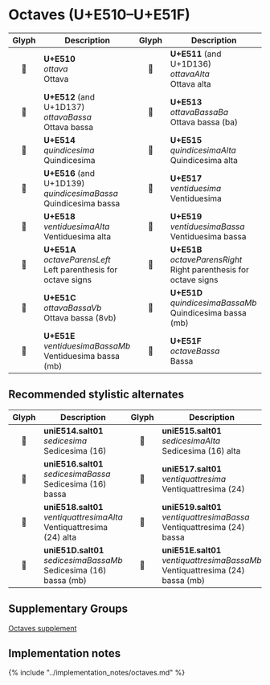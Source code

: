 Octaves (U+E510–U+E51F)
=======================

| **Glyph** | **Description** | **Glyph** | **Description**
| :-------: | --------------- | :-------: | ---------------
|<span class="bravura_large">&#xe510;</span> | **U+E510**<br/>*ottava*<br/>Ottava | <span class="bravura_large">&#xe511;</span> | **U+E511** (and U+1D136)<br/>*ottavaAlta*<br/>Ottava alta
|<span class="bravura_large">&#xe512;</span> | **U+E512** (and U+1D137)<br/>*ottavaBassa*<br/>Ottava bassa | <span class="bravura_large">&#xe513;</span> | **U+E513**<br/>*ottavaBassaBa*<br/>Ottava bassa (ba)
|<span class="bravura_large">&#xe514;</span> | **U+E514**<br/>*quindicesima*<br/>Quindicesima | <span class="bravura_large">&#xe515;</span> | **U+E515**<br/>*quindicesimaAlta*<br/>Quindicesima alta
|<span class="bravura_large">&#xe516;</span> | **U+E516** (and U+1D139)<br/>*quindicesimaBassa*<br/>Quindicesima bassa | <span class="bravura_large">&#xe517;</span> | **U+E517**<br/>*ventiduesima*<br/>Ventiduesima
|<span class="bravura_large">&#xe518;</span> | **U+E518**<br/>*ventiduesimaAlta*<br/>Ventiduesima alta | <span class="bravura_large">&#xe519;</span> | **U+E519**<br/>*ventiduesimaBassa*<br/>Ventiduesima bassa
|<span class="bravura_large">&#xe51a;</span> | **U+E51A**<br/>*octaveParensLeft*<br/>Left parenthesis for octave signs | <span class="bravura_large">&#xe51b;</span> | **U+E51B**<br/>*octaveParensRight*<br/>Right parenthesis for octave signs
|<span class="bravura_large">&#xe51c;</span> | **U+E51C**<br/>*ottavaBassaVb*<br/>Ottava bassa (8vb) | <span class="bravura_large">&#xe51d;</span> | **U+E51D**<br/>*quindicesimaBassaMb*<br/>Quindicesima bassa (mb)
|<span class="bravura_large">&#xe51e;</span> | **U+E51E**<br/>*ventiduesimaBassaMb*<br/>Ventiduesima bassa (mb) | <span class="bravura_large">&#xe51f;</span> | **U+E51F**<br/>*octaveBassa*<br/>Bassa

Recommended stylistic alternates
--------------------------------
| **Glyph** | **Description** | **Glyph** | **Description**
| :-------: | --------------- | :-------: | ---------------
|<span class="bravura_large">&#xf4c2;</span> | **uniE514.salt01**<br/>*sedicesima*<br/>Sedicesima (16) | <span class="bravura_large">&#xf4c3;</span> | **uniE515.salt01**<br/>*sedicesimaAlta*<br/>Sedicesima (16) alta
|<span class="bravura_large">&#xf4c4;</span> | **uniE516.salt01**<br/>*sedicesimaBassa*<br/>Sedicesima (16) bassa | <span class="bravura_large">&#xf4c5;</span> | **uniE517.salt01**<br/>*ventiquattresima*<br/>Ventiquattresima (24)
|<span class="bravura_large">&#xf4c6;</span> | **uniE518.salt01**<br/>*ventiquattresimaAlta*<br/>Ventiquattresima (24) alta | <span class="bravura_large">&#xf4c7;</span> | **uniE519.salt01**<br/>*ventiquattresimaBassa*<br/>Ventiquattresima (24) bassa
|<span class="bravura_large">&#xf4c8;</span> | **uniE51D.salt01**<br/>*sedicesimaBassaMb*<br/>Sedicesima (16) bassa (mb) | <span class="bravura_large">&#xf4c9;</span> | **uniE51E.salt01**<br/>*ventiquattresimaBassaMb*<br/>Ventiquattresima (24) bassa (mb)

Supplementary Groups
---------------------
[Octaves supplement](octaves-supplement.md)

Implementation notes
---------------------

{% include "../implementation_notes/octaves.md" %}